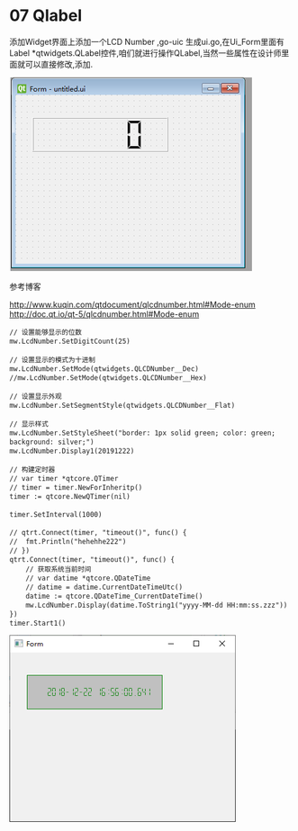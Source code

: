 ﻿# 07 Qlabel

添加Widget界面上添加一个LCD Number ,go-uic 生成ui.go,在Ui_Form里面有Label *qtwidgets.QLabel控件,咱们就进行操作QLabel,当然一些属性在设计师里面就可以直接修改,添加.

![](file_pic/01.png)

参考博客

http://www.kuqin.com/qtdocument/qlcdnumber.html#Mode-enum
http://doc.qt.io/qt-5/qlcdnumber.html#Mode-enum

```
// 设置能够显示的位数
mw.LcdNumber.SetDigitCount(25)

// 设置显示的模式为十进制
mw.LcdNumber.SetMode(qtwidgets.QLCDNumber__Dec)
//mw.LcdNumber.SetMode(qtwidgets.QLCDNumber__Hex)

// 设置显示外观
mw.LcdNumber.SetSegmentStyle(qtwidgets.QLCDNumber__Flat)

// 显示样式
mw.LcdNumber.SetStyleSheet("border: 1px solid green; color: green; background: silver;")
mw.LcdNumber.Display1(20191222)

// 构建定时器
// var timer *qtcore.QTimer
// timer = timer.NewForInheritp()
timer := qtcore.NewQTimer(nil)

timer.SetInterval(1000)

// qtrt.Connect(timer, "timeout()", func() {
// 	fmt.Println("hehehhe222")
// })
qtrt.Connect(timer, "timeout()", func() {
	// 获取系统当前时间
	// var datime *qtcore.QDateTime
	// datime = datime.CurrentDateTimeUtc()
	datime := qtcore.QDateTime_CurrentDateTime()
	mw.LcdNumber.Display(datime.ToString1("yyyy-MM-dd HH:mm:ss.zzz"))
})
timer.Start1()

```
![](file_pic/02.png)